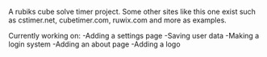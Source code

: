 A rubiks cube solve timer project. Some other sites like this one exist such as cstimer.net, cubetimer.com, ruwix.com and more as examples.

Currently working on:
-Adding a settings page
-Saving user data
-Making a login system
-Adding an about page
-Adding a logo